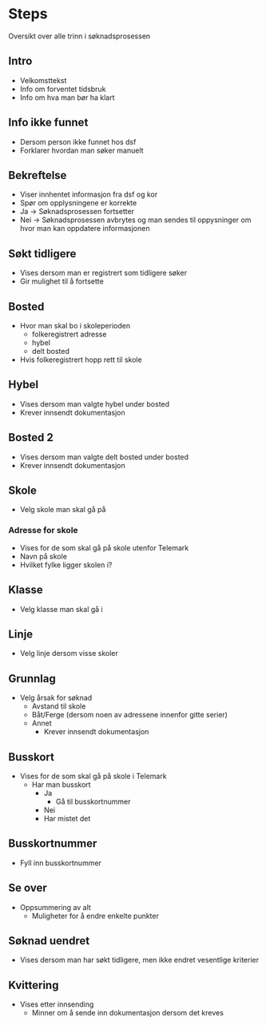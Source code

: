 # Steps
Oversikt over alle trinn i søknadsprosessen

## Intro
- Velkomsttekst
- Info om forventet tidsbruk
- Info om hva man bør ha klart

## Info ikke funnet
- Dersom person ikke funnet hos dsf
- Forklarer hvordan man søker manuelt

## Bekreftelse
- Viser innhentet informasjon fra dsf og kor
- Spør om opplysningene er korrekte
- Ja -> Søknadsprosessen fortsetter
- Nei -> Søknadsprosessen avbrytes og man sendes til oppysninger om hvor man kan oppdatere informasjonen

## Søkt tidligere
- Vises dersom man er registrert som tidligere søker
- Gir mulighet til å fortsette

## Bosted
- Hvor man skal bo i skoleperioden
  - folkeregistrert adresse
  - hybel
  - delt bosted
- Hvis folkeregistrert hopp rett til skole

## Hybel
- Vises dersom man valgte hybel under bosted
- Krever innsendt dokumentasjon

## Bosted 2
- Vises dersom man valgte delt bosted under bosted
- Krever innsendt dokumentasjon

## Skole
- Velg skole man skal gå på

### Adresse for skole
- Vises for de som skal gå på skole utenfor Telemark
- Navn på skole
- Hvilket fylke ligger skolen i?

## Klasse
- Velg klasse man skal gå i

## Linje
  - Velg linje dersom visse skoler

## Grunnlag
- Velg årsak for søknad
  - Avstand til skole
  - Båt/Ferge (dersom noen av adressene innenfor gitte serier)
  - Annet
    - Krever innsendt dokumentasjon

## Busskort
- Vises for de som skal gå på skole i Telemark
  - Har man busskort
    - Ja
      - Gå til busskortnummer
    - Nei
    - Har mistet det

## Busskortnummer
- Fyll inn busskortnummer

## Se over
- Oppsummering av alt
  - Muligheter for å endre enkelte punkter

## Søknad uendret
- Vises dersom man har søkt tidligere, men ikke endret vesentlige kriterier

## Kvittering
- Vises etter innsending
  - Minner om å sende inn dokumentasjon dersom det kreves